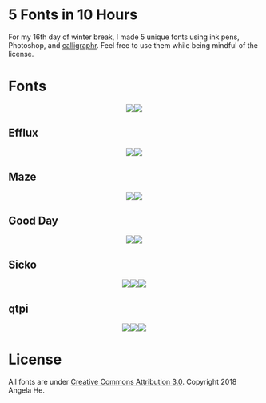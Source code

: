 # 5 Fonts in 10 Hours
For my 16th day of winter break, I made 5 unique fonts using ink pens, Photoshop, and [calligraphr](https://calligraphr.com). Feel free to use them while being mindful of the license.

# Fonts

  <p align="center"><img src = "https://zephyo.github.io/5fonts10hours/miscGraphics/crazyinlove.gif" ><img src = "https://zephyo.github.io/5fonts10hours/miscGraphics/worldsocold.gif" >
    </p>
    
## Efflux

  <p align="center"><img src = "https://mir-s3-cdn-cf.behance.net/project_modules/max_1200/94b09c74307459.5c2ba38a561a3.png" ><img src = "https://zephyo.github.io/5fonts10hours/miscGraphics/efflux.png" >
    </p>
    
## Maze

  <p align="center"><img src = "https://mir-s3-cdn-cf.behance.net/project_modules/max_1200/164ae274308095.5c2baa759af9b.png" ><img src = "https://zephyo.github.io/5fonts10hours/miscGraphics/maze.png" >
    </p>

## Good Day

  <p align="center"><img src = "https://mir-s3-cdn-cf.behance.net/project_modules/max_1200/aa840374310799.5c2bc633a05f0.jpg" ><img src = "https://mir-s3-cdn-cf.behance.net/project_modules/max_1200/29fdcd74310799.5c2bc6339fee8.png" >
    </p>

## Sicko

  <p align="center"><img src = "https://mir-s3-cdn-cf.behance.net/project_modules/max_1200/b365fe74311191.5c2bca55e7dbe.png" ><img src = "https://mir-s3-cdn-cf.behance.net/project_modules/max_1200/0e5ffb74311191.5c2bca55e7572.png" ><img src = "https://mir-s3-cdn-cf.behance.net/project_modules/max_1200/39c8df74311191.5c2bca55e6d5f.png" >
    </p>

## qtpi 

  <p align="center"><img src = "https://mir-s3-cdn-cf.behance.net/project_modules/max_1200/fe55f074313073.5c2bde502e75f.png" ><img src = "https://mir-s3-cdn-cf.behance.net/project_modules/max_1200/30502674313073.5c2bde502e53a.png" ><img src = "https://mir-s3-cdn-cf.behance.net/project_modules/max_1200/6a6d7074313073.5c2bde502eb90.png" >
    </p>


# License
All fonts are under [Creative Commons Attribution 3.0](https://creativecommons.org/licenses/by/3.0/us/). Copyright 2018 Angela He.
